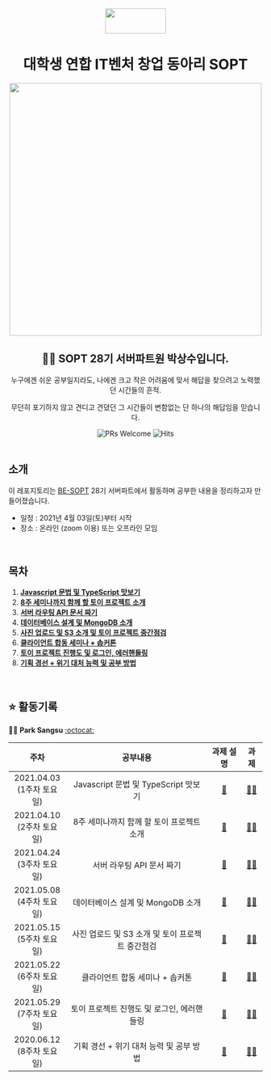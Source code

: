 <div align="center">

  <img height="50" width="120" src="https://user-images.githubusercontent.com/59385491/99065767-39ab4500-25eb-11eb-9490-9d2a4202dd96.png">

  # 대학생 연합 IT벤처 창업 동아리 SOPT

  <img height="500" width="500" src="https://user-images.githubusercontent.com/59385491/99067842-bb50a200-25ee-11eb-9252-4a4ae3644e8d.png">

  <h2> 👨‍💻 SOPT 28기 서버파트원 박상수입니다. </h2>

<p>누구에겐 쉬운 공부일지라도, 나에겐 크고 작은 어려움에 맞서 해답을 찾으려고 노력했던 시간들의 흔적.</p>
<p>무던히 포기하지 않고 견디고 견뎠던 그 시간들이 변함없는 단 하나의 해답임을 믿습니다.</p>

</div>

<div align=center>

<img alt="PRs Welcome" src="https://img.shields.io/badge/PRs-welcome-brightgreen.svg?style=flat-square" />
<img alt="Hits" src="https://hits.seeyoufarm.com/api/count/incr/badge.svg?url=https%3A%2F%2Fgithub.com%2FON-SOPT-SERVER-3%2FParksangsu&count_bg=%2379C83D&title_bg=%23555555&icon=&icon_color=%23E7E7E7&title=hits&edge_flat=false" />

</div>

<br>

## 소개

이 레포지토리는 [BE-SOPT](http://sopt.org/wp/?page_id=2519) 28기 서버파트에서 활동하며 공부한 내용을 정리하고자 만들어졌습니다. 

-   일정 : 2021년 4월 03일(토)부터 시작
-   장소 : 온라인 (zoom 이용) 또는 오프라인 모임

<br>

## 목차

1. **[Javascript 문법 및 TypeScript 맛보기](#se1)**
2. **[8주 세미나까지 함께 할 토이 프로젝트 소개](#se2)**
3. **[서버 라우팅 API 문서 짜기](#se3)** 
4. **[데이터베이스 설계 및 MongoDB 소개](#se4)**   
5. **[사진 업로드 및 S3 소개 및 토이 프로젝트 중간점검](#se5)**   
6. **[클라이언트 합동 세미나 + 솝커톤](#se6)**
7. **[토이 프로젝트 진행도 및 로그인, 에러핸들링](#se7)** 
8. **[기획 경선 + 위기 대처 능력 및 공부 방법](#se8)**

<br>

## ⭐️ 활동기록

🧑‍💻 **Park Sangsu** [:octocat:](https://github.com/epitoneproject)

|           주차            |              공부내용                |                과제 설명             |               과제             |      
| :-----------------------:| :-------------------------------:  | :-------------------------------: | :-------------------------------: | 
| 2021.04.03<br> (1주차 토요일) |  Javascript 문법 및 TypeScript 맛보기 <a name="se1"></a>| [📕]()   | [☝🏻]()   
| 2021.04.10<br> (2주차 토요일) |  8주 세미나까지 함께 할 토이 프로젝트 소개 <a name="se2"></a>  |  [📕]() | [☝🏻]()  
| 2021.04.24<br> (3주차 토요일) |  서버 라우팅 API 문서 짜기 <a name="se3"></a>     | [📕]() | [☝🏻]()  
| 2021.05.08<br> (4주차 토요일) |  데이터베이스 설계 및 MongoDB 소개 <a name="se4"></a>     | [📕]() | [☝🏻]()                 
| 2021.05.15<br> (5주차 토요일)   |  사진 업로드 및 S3 소개 및 토이 프로젝트 중간점검 <a name="se5"></a>     |  [📕]()  | [☝🏻]()                     
| 2021.05.22<br> (6주차 토요일)   |  클라이언트 합동 세미나 + 솝커톤 <a name="se6"></a>     | [📕]() | [☝🏻]()                       
| 2021.05.29<br> (7주차 토요일)   |  토이 프로젝트 진행도 및 로그인, 에러핸들링 <a name="se7"></a>     | [📕]() | [☝🏻]()            
| 2020.06.12<br> (8주차 토요일)   |  기획 경선 + 위기 대처 능력 및 공부 방법 <a name="se8"></a>     |  [📕]() | [☝🏻]()                        


<!-- <details><summary><b>토글</b></summary>

<p>

토글

</p>
</details> -->